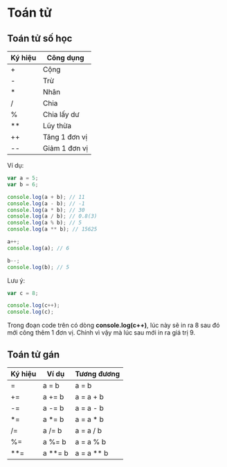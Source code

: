 # Toán tử

## Toán tử số học

| Ký hiệu | Công dụng     |
| ------- | ------------- |
| +       | Cộng          |
| -       | Trừ           |
| \*      | Nhân          |
| /       | Chia          |
| %       | Chia lấy dư   |
| \*\*    | Lũy thừa      |
| ++      | Tăng 1 đơn vị |
| --      | Giảm 1 đơn vị |

Ví dụ:

```js
var a = 5;
var b = 6;

console.log(a + b); // 11
console.log(a - b); // -1
console.log(a * b); // 30
console.log(a / b); // 0.8(3)
console.log(a % b); // 5
console.log(a ** b); // 15625

a++;
console.log(a); // 6

b--;
console.log(b); // 5
```

Lưu ý:

```js
var c = 8;

console.log(c++);
console.log(c);
```

Trong đoạn code trên có dòng **console.log(c++)**, lúc này sẽ in ra 8 sau đó mới công thêm 1 đơn vị. Chính vì vậy mà lúc sau mới in ra giá trị 9.

## Toán tử gán

| Ký hiệu | Ví dụ     | Tương đương  |
| ------- | --------- | ------------ |
| =       | a = b     | a = b        |
| +=      | a += b    | a = a + b    |
| -=      | a -= b    | a = a - b    |
| \*=     | a \*= b   | a = a \* b   |
| /=      | a /= b    | a = a / b    |
| %=      | a %= b    | a = a % b    |
| \*\*=   | a \*\*= b | a = a \*\* b |
